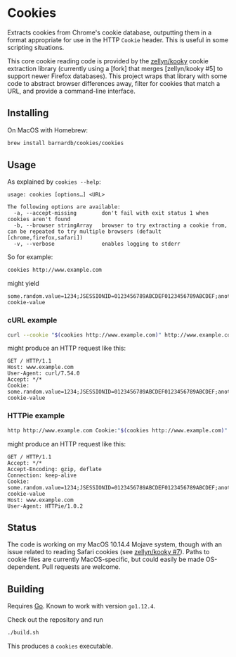 Cookies
=======

Extracts cookies from Chrome's cookie database,
outputting them in a format appropriate for use in the HTTP `Cookie` header.
This is useful in some scripting situations.

This core cookie reading code is provided by the [zellyn/kooky] cookie extraction library
(currently using a [fork] that merges [zellyn/kooky #5] to support newer Firefox databases).
This project wraps that library with some code to abstract browser differences away,
filter for cookies that match a URL, and provide a command-line interface.

[zellyn/kooky]: https://github.com/zellyn/kooky
[barnardb/kooky]: https://github.com/barnardb/kooky
[zellyn/kookie #5]: https://github.com/zellyn/kooky/pull/5


Installing
----------

On MacOS with Homebrew:

```bash
brew install barnardb/cookies/cookies
```


Usage
-----

As explained by `cookies --help`:
```text
usage: cookies [options…] <URL>

The following options are available:
  -a, --accept-missing        don't fail with exit status 1 when cookies aren't found
  -b, --browser stringArray   browser to try extracting a cookie from, can be repeated to try multiple browsers (default [chrome,firefox,safari])
  -v, --verbose               enables logging to stderr
```

So for example:
```bash
cookies http://www.example.com
``` 
might yield
```
some.random.value=1234;JSESSIONID=0123456789ABCDEF0123456789ABCDEF;another_cookie:example-cookie-value
```

### cURL example

```bash
curl --cookie "$(cookies http://www.example.com)" http://www.example.com
```

might produce an HTTP request like this:

```http
GET / HTTP/1.1
Host: www.example.com
User-Agent: curl/7.54.0
Accept: */*
Cookie: some.random.value=1234;JSESSIONID=0123456789ABCDEF0123456789ABCDEF;another_cookie:example-cookie-value
```

### HTTPie example

```bash
http http://www.example.com Cookie:"$(cookies http://www.example.com)"
```

might produce an HTTP request like this:

```http
GET / HTTP/1.1
Accept: */*
Accept-Encoding: gzip, deflate
Connection: keep-alive
Cookie: some.random.value=1234;JSESSIONID=0123456789ABCDEF0123456789ABCDEF;another_cookie:example-cookie-value
Host: www.example.com
User-Agent: HTTPie/1.0.2
```


Status
------

The code is working on my MacOS 10.14.4 Mojave system,
though with an issue related to reading Safari cookies (see [zellyn/kooky #7]).
Paths to cookie files are currently MacOS-specific, but could easily be made OS-dependent.
Pull requests are welcome.

[zellyn/kooky #7]: https://github.com/zellyn/kooky/issues/7


Building
--------

Requires [Go](https://golang.org/). Known to work with version `go1.12.4`.

Check out the repository and run
```bash
./build.sh
```

This produces a `cookies` executable.
